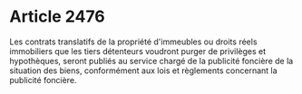 # Article 2476

<p>Les contrats translatifs de la propriété d'immeubles ou droits réels immobiliers que les tiers détenteurs voudront purger de privilèges et hypothèques, seront publiés au service chargé de la publicité foncière de la situation des biens, conformément aux lois et règlements concernant la publicité foncière.</p>